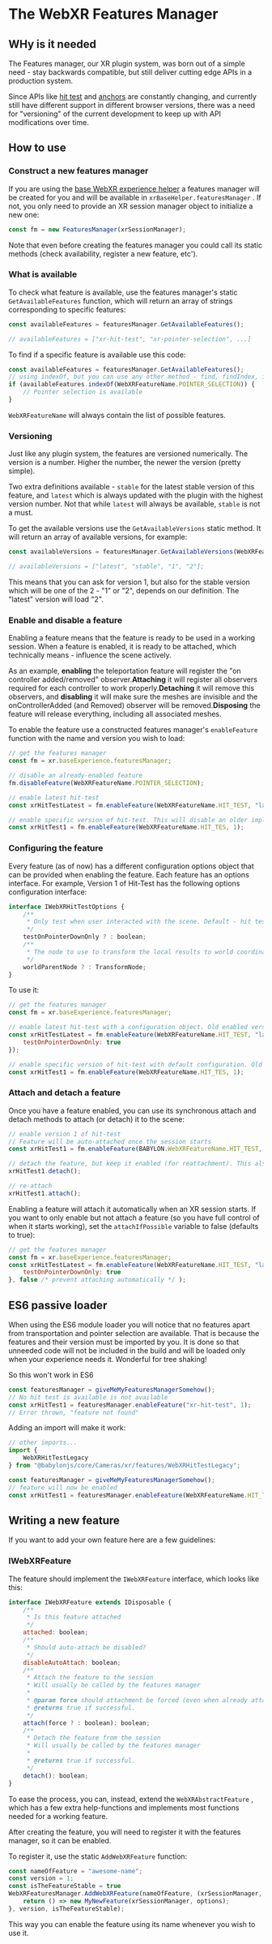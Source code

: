 # The WebXR Features Manager

## WHy is it needed

The Features manager, our XR plugin system, was born out of a simple need - stay backwards compatible, but still deliver cutting edge APIs in a production system.

Since APIs like [hit test]() and [anchors]() are constantly changing, and currently still have different support in different browser versions, there was a need for "versioning" of the current development to keep up with API modifications over time.

## How to use

### Construct a new features manager

If you are using the [base WebXR experience helper]() a features manager will be created for you and will be available in `xrBaseHelper.featuresManager` . If not, you only need to provide an XR session manager object to initialize a new one:

``` javascript
const fm = new FeaturesManager(xrSessionManager);
```

Note that even before creating the features manager you could call its static methods (check availability, register a new feature, etc').

### What is available

To check what feature is available, use the features manager's static `GetAvailableFeatures` function, which will return an array of strings corresponding to specific features:

``` javascript
const availableFeatures = featuresManager.GetAvailableFeatures();

// availableFeatures = ["xr-hit-test", "xr-pointer-selection", ...]
```

To find if a specific feature is available use this code:

``` javascript
const availableFeatures = featuresManager.GetAvailableFeatures();
// using indexOf, but you can use any other method - find, findIndex, in, etc'
if (availableFeatures.indexOf(WebXRFeatureName.POINTER_SELECTION)) {
    // Pointer selection is available
}
```

`WebXRFeatureName` will always contain the list of possible features.

### Versioning

Just like any plugin system, the features are versioned numerically. The version is a number. Higher the number, the newer the version (pretty simple).

Two extra definitions available - `stable` for the latest stable version of this feature, and `latest` which is always updated with the plugin with the highest version number. Not that while `latest` will always be available, `stable` is not a must.

To get the available versions use the `GetAvailableVersions` static method. It will return an array of available versions, for example:

``` javascript
const availableVersions = featuresManager.GetAvailableVersions(WebXRFeatureName.POINTER_SELECTION);

// availableVersions = ["latest", "stable", "1", "2"];
```

This means that you can ask for version 1, but also for the stable version which will be one of the 2 - "1" or "2", depends on our definition. The "latest" version will load "2".

### Enable and disable a feature

Enabling a feature means that the feature is ready to be used in a working session. When a feature is enabled, it is ready to be attached, which technically means - influence the scene actively.

As an example, **enabling** the teleportation feature will register the "on controller added/removed" observer.**Attaching** it will register all observers required for each controller to work properly.**Detaching** it will remove this observers, and **disabling** it will make sure the meshes are invisible and the onControllerAdded (and Removed) observer will be removed.**Disposing** the feature will release everything, including all associated meshes.

To enable the feature use a constructed features manager's `enableFeature` function with the name and version you wish to load:

``` javascript
// get the features manager
const fm = xr.baseExperience.featuresManager;

// disable an already-enabled feature
fm.disableFeature(WebXRFeatureName.POINTER_SELECTION);

// enable latest hit-test
const xrHitTestLatest = fm.enableFeature(WebXRFeatureName.HIT_TEST, "latest");

// enable specific version of hit-test. This will disable an older implementation and enable the new one
const xrHitTest1 = fm.enableFeature(WebXRFeatureName.HIT_TES, 1);
```

### Configuring the feature

Every feature (as of now) has a different configuration options object that can be provided when enabling the feature. Each feature has an options interface. For example, Version 1 of Hit-Test has the following options configuration interface:

``` javascript
interface IWebXRHitTestOptions {
    /**
     * Only test when user interacted with the scene. Default - hit test every frame
     */
    testOnPointerDownOnly ? : boolean;
    /**
     * The node to use to transform the local results to world coordinates
     */
    worldParentNode ? : TransformNode;
}
```

To use it:

``` javascript
// get the features manager
const fm = xr.baseExperience.featuresManager;

// enable latest hit-test with a configuration object. Old enabled version will be disposed
const xrHitTestLatest = fm.enableFeature(WebXRFeatureName.HIT_TEST, "latest", {
    testOnPointerDownOnly: true
});

// enable specific version of hit-test with default configuration. Old config will be lost
const xrHitTest1 = fm.enableFeature(WebXRFeatureName.HIT_TES, 1);
```

### Attach and detach a feature

Once you have a feature enabled, you can use its synchronous attach and detach methods to attach (or detach) it to the scene:

``` javascript
// enable version 1 of hit-test
// Feature will be auto-attached once the session starts
const xrHitTest1 = fm.enableFeature(BABYLON.WebXRFeatureName.HIT_TEST, 1);

// detach the feature, but keep it enabled (for reattachment). This also disables auto-attach, if not already attached
xrHitTest1.detach();

// re-attach
xrHitTest1.attach();
```

Enabling a feature will attach it automatically when an XR session starts. If you want to only enable but not attach a feature (so you have full control of when it starts working), set the `attachIfPossible` variable to false (defaults to true):

``` javascript
// get the features manager
const fm = xr.baseExperience.featuresManager;
const xrHitTestLatest = fm.enableFeature(WebXRFeatureName.HIT_TEST, "latest", {
    testOnPointerDownOnly: true
}, false /* prevent attaching automatically */ );
```

## ES6 passive loader

When using the ES6 module loader you will notice that no features apart from transportation and pointer selection are available. That is because the features and their version must be imported by you. It is done so that unneeded code will not be included in the build and will be loaded only when your experience needs it. Wonderful for tree shaking!

So this won't work in ES6

``` javascript
const featuresManager = giveMeMyFeaturesManagerSomehow();
// No hit test is available is not available
const xrHitTest1 = featuresManager.enableFeature("xr-hit-test", 1);
// Error thrown, "feature not found"
```

Adding an import will make it work:

``` javascript
// other imports...
import {
    WebXRHitTestLegacy
} from "@babylonjs/core/Cameras/xr/features/WebXRHitTestLegacy";

const featuresManager = giveMeMyFeaturesManagerSomehow();
// feature will now be enabled
const xrHitTest1 = featuresManager.enableFeature(WebXRFeatureName.HIT_TEST /* Same as "xr-hit-test" */ , 1);
```

## Writing a new feature

If you want to add your own feature here are a few guidelines:

### IWebXRFeature

The feature should implement the `IWebXRFeature` interface, which looks like this:

``` javascript
interface IWebXRFeature extends IDisposable {
    /**
     * Is this feature attached
     */
    attached: boolean;
    /**
     * Should auto-attach be disabled?
     */
    disableAutoAttach: boolean;
    /**
     * Attach the feature to the session
     * Will usually be called by the features manager
     *
     * @param force should attachment be forced (even when already attached)
     * @returns true if successful.
     */
    attach(force ? : boolean): boolean;
    /**
     * Detach the feature from the session
     * Will usually be called by the features manager
     *
     * @returns true if successful.
     */
    detach(): boolean;
}
```

To ease the process, you can, instead, extend the `WebXRAbstractFeature` , which has a few extra help-functions and implements most functions needed for a working feature.

After creating the feature, you will need to register it with the features manager, so it can be enabled.

To register it, use the static `AddWebXRFeature` function:

``` javascript
const nameOfFeature = "awesome-name";
const version = 1;
const isTheFeatureStable = true
WebXRFeaturesManager.AddWebXRFeature(nameOfFeature, (xrSessionManager, options) => {
    return () => new MyNewFeature(xrSessionManager, options);
}, version, isTheFeatureStable);
```

This way you can enable the feature using its name whenever you wish to use it.
